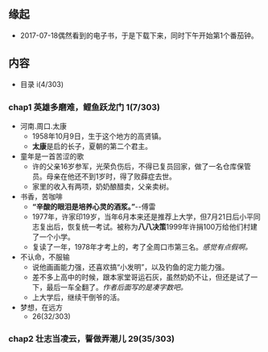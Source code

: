 ##  缘起
+ 2017-07-18偶然看到的电子书，于是下载下来，同时下午开始第1个番茄钟。

##  内容
+ 目录 i(4/303)
###  chap1 英雄多磨难，鲤鱼跃龙门  1(7/303)
+ 河南.周口.太康
	+ 1958年10月9日，生于这个地方的高贤镇。
	+ **太康**是启的长子，夏朝的第二个君主。
+ 童年是一首苦涩的歌
	+ 许的父亲16岁参军，光荣负伤后，不得已复员回家，做了一名仓库保管员。母亲在他还不到1岁时，得了败薛症去世。
	+ 家里的收入有两项，奶奶酿醋卖，父亲卖树。
+ 书香，苦咖啡
	+ **“辛酸的眼泪是培养心灵的酒浆。”**--傅雷
	+ 1977年，许家印19岁，当年6月本来还是推荐上大学，但7月21日后小平同志复出后，恢复统一考试。被称为**八八决策**1999年许捐100万给他们村建了一个小学。
	+ 复读了一年，1978年才考上的，考了全周口市第三名。*感觉有点假啊。*
+ 不认命，不服输
	+ 说他画画能力强，还喜欢搞“小发明”，以及钓鱼的定力能力强。
	+ 差不多上高中的时候，跟本家堂哥运石灰，虽然奶奶不让，但还是试了一下，最后一车全翻了。*作者后面写的是凑字数吧。*
	+ 上大学后，继续干倒爷的活。
+ 梦想，在远方
	+ 26(32/303)

###  chap2 壮志当凌云，誓做弄潮儿 29(35/303)